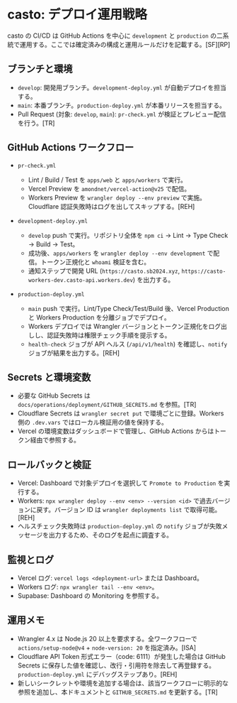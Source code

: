# casto: デプロイ運用戦略

casto の CI/CD は GitHub Actions を中心に `development` と `production` の二系統で運用する。ここでは確定済みの構成と運用ルールだけを記載する。[SF][RP]

## ブランチと環境

- `develop`: 開発用ブランチ。`development-deploy.yml` が自動デプロイを担当する。
- `main`: 本番ブランチ。`production-deploy.yml` が本番リリースを担当する。
- Pull Request (対象: `develop`, `main`): `pr-check.yml` が検証とプレビュー配信を行う。[TR]

## GitHub Actions ワークフロー

- `pr-check.yml`
  - Lint / Build / Test を `apps/web` と `apps/workers` で実行。
  - Vercel Preview を `amondnet/vercel-action@v25` で配信。
  - Workers Preview を `wrangler deploy --env preview` で実施。Cloudflare 認証失敗時はログを出してスキップする。[REH]

- `development-deploy.yml`
  - `develop` push で実行。リポジトリ全体を `npm ci` → Lint → Type Check → Build → Test。
  - 成功後、`apps/workers` を `wrangler deploy --env development` で配信。トークン正規化と `whoami` 検証を含む。
  - 通知ステップで開発 URL (`https://casto.sb2024.xyz`, `https://casto-workers-dev.casto-api.workers.dev`) を出力する。

- `production-deploy.yml`
  - `main` push で実行。Lint/Type Check/Test/Build 後、Vercel Production と Workers Production を分離ジョブでデプロイ。
  - Workers デプロイでは Wrangler バージョンとトークン正規化をログ出しし、認証失敗時は権限チェック手順を提示する。
  - `health-check` ジョブが API ヘルス (`/api/v1/health`) を確認し、`notify` ジョブが結果を出力する。[REH]

## Secrets と環境変数

- 必要な GitHub Secrets は `docs/operations/deployment/GITHUB_SECRETS.md` を参照。[TR]
- Cloudflare Secrets は `wrangler secret put` で環境ごとに登録。Workers 側の `.dev.vars` ではローカル検証用の値を保持する。
- Vercel の環境変数はダッシュボードで管理し、GitHub Actions からはトークン経由で参照する。

## ロールバックと検証

- Vercel: Dashboard で対象デプロイを選択して `Promote to Production` を実行する。
- Workers: `npx wrangler deploy --env <env> --version <id>` で過去バージョンに戻す。バージョン ID は `wrangler deployments list` で取得可能。[REH]
- ヘルスチェック失敗時は `production-deploy.yml` の `notify` ジョブが失敗メッセージを出力するため、そのログを起点に調査する。

## 監視とログ

- Vercel ログ: `vercel logs <deployment-url>` または Dashboard。
- Workers ログ: `npx wrangler tail --env <env>`。
- Supabase: Dashboard の Monitoring を参照する。

## 運用メモ

- Wrangler 4.x は Node.js 20 以上を要求する。全ワークフローで `actions/setup-node@v4` + `node-version: 20` を指定済み。[ISA]
- Cloudflare API Token 形式エラー（code: 6111）が発生した場合は GitHub Secrets に保存した値を確認し、改行・引用符を除去して再登録する。`production-deploy.yml` にデバッグステップあり。[REH]
- 新しいシークレットや環境を追加する場合は、該当ワークフローに明示的な参照を追加し、本ドキュメントと `GITHUB_SECRETS.md` を更新する。[TR]
